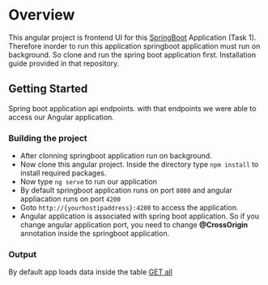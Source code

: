 # Overview
This angular project is frontend UI for this [SpringBoot](https://github.com/shanureddy4/WebApiTask) Application (Task 1). Therefore inorder to run this application springboot application must run on background. So clone and run the spring boot application first. Installation guide provided in that repository.
## Getting Started
Spring boot application api endpoints. with that endpoints we were able to access our Angular application.
### Building the project
* After clonning springboot application run on background.
* Now clone this angular project. Inside the directory type ```npm install``` to install required packages.
* Now type ```ng serve``` to run our application
* By default springboot application runs on port ```8080``` and angular appliacation runs on port ```4200```
* Goto ```http://{yourhostipaddress}:4200``` to access the application.
* Angular application is associated with spring boot application. So if you change angular application port, you need to change **@CrossOrigin** annotation inside the springboot application.
### Output
By default app loads data inside the table
[GET all]()